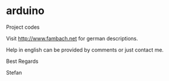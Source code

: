 # arduino

Project codes

Visit http://www.fambach.net for german descriptions.

Help in english can be provided by comments or just contact me.

Best Regards

Stefan 
